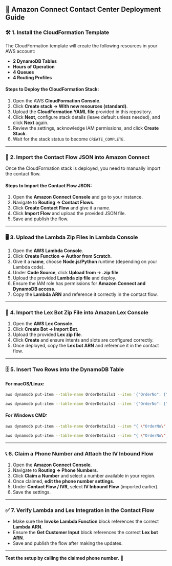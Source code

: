 ## 🏢 **Amazon Connect Contact Center Deployment Guide**

### 🛠 **1. Install the CloudFormation Template**
The CloudFormation template will create the following resources in your AWS account:
- **2 DynamoDB Tables**
- **Hours of Operation**
- **4 Queues**
- **4 Routing Profiles**

#### **Steps to Deploy the CloudFormation Stack:**
1. Open the AWS **CloudFormation Console**.
2. Click **Create stack → With new resources (standard)**.
3. Upload the **CloudFormation YAML file** provided in this repository.
4. Click **Next**, configure stack details (leave default unless needed), and click **Next** again.
5. Review the settings, acknowledge IAM permissions, and click **Create Stack**.
6. Wait for the stack status to become `CREATE_COMPLETE`.

---

### 🔄 **2. Import the Contact Flow JSON into Amazon Connect**
Once the CloudFormation stack is deployed, you need to manually import the contact flow.

#### **Steps to Import the Contact Flow JSON:**
1. Open the **Amazon Connect Console** and go to your instance.
2. Navigate to **Routing → Contact Flows**.
3. Click **Create Contact Flow** and give it a name.
4. Click **Import Flow** and upload the provided JSON file.
5. Save and publish the flow.

---

### 🖥️ **3. Upload the Lambda Zip Files in Lambda Console**
1. Open the **AWS Lambda Console**.
2. Click **Create Function → Author from Scratch**.
3. Give it a **name**, choose **Node.js/Python** runtime (depending on your Lambda code).
4. Under **Code Source**, click **Upload from → .zip file**.
5. Upload the provided **Lambda zip file** and deploy.
6. Ensure the IAM role has permissions for **Amazon Connect and DynamoDB access**.
7. Copy the **Lambda ARN** and reference it correctly in the contact flow.

---

### 🤖 **4. Import the Lex Bot Zip File into Amazon Lex Console**
1. Open the **AWS Lex Console**.
2. Click **Create Bot → Import Bot**.
3. Upload the provided **Lex zip file**.
4. Click **Create** and ensure intents and slots are configured correctly.
5. Once deployed, copy the **Lex bot ARN** and reference it in the contact flow.

---

### 🗄️ **5. Insert Two Rows into the DynamoDB Table**

#### **For macOS/Linux:**

```sh
aws dynamodb put-item --table-name OrderDetails1 --item '{"OrderNo": {"S": "1297"}, "CustomerName": {"S": "John Doe"}, "Status": {"S": "Processed"}}' 

aws dynamodb put-item --table-name OrderDetails1 --item '{"OrderNo": {"S": "1298"}, "CustomerName": {"S": "Jane Smith"}, "Status": {"S": "Pending"}}'
```

#### **For Windows CMD:**
```sh
aws dynamodb put-item --table-name OrderDetails1 --item "{ \"OrderNo\": { \"S\": \"1297\" }, \"CustomerName\": { \"S\": \"John Doe\" }, \"Status\": { \"S\": \"Processed\" } }"

aws dynamodb put-item --table-name OrderDetails1 --item "{ \"OrderNo\": { \"S\": \"1298\" }, \"CustomerName\": { \"S\": \"Jane Smith\" }, \"Status\": { \"S\": \"Pending\" } }"
```

---

### 📞 **6. Claim a Phone Number and Attach the IV Inbound Flow**
1. Open the **Amazon Connect Console**.
2. Navigate to **Routing → Phone Numbers**.
3. Click **Claim a Number** and select a number available in your region.
4. Once claimed, **edit the phone number settings**.
5. Under **Contact Flow / IVR**, select **IV Inbound Flow** (imported earlier).
6. Save the settings.

---

### ✅ **7. Verify Lambda and Lex Integration in the Contact Flow**
- Make sure the **Invoke Lambda Function** block references the correct **Lambda ARN**.
- Ensure the **Get Customer Input** block references the correct **Lex bot ARN**.
- Save and publish the flow after making the updates.

---

**Test the setup by calling the claimed phone number.** 🚀

